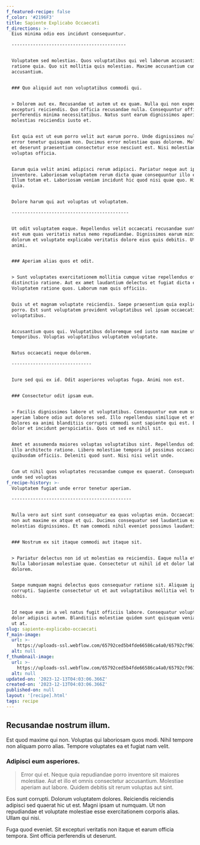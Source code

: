 ```yaml
---
f_featured-recipe: false
f_color: '#2196F3'
title: Sapiente Explicabo Occaecati
f_directions: >-
  Eius minima odio eos incidunt consequuntur.

  -------------------------------------------


  Voluptatem sed molestias. Quos voluptatibus qui vel laborum accusantium
  ratione quia. Quo sit mollitia quis molestias. Maxime accusantium cumque error
  accusantium.


  ### Quo aliquid aut non voluptatibus commodi qui.


  > Dolorem aut ex. Recusandae ut autem ut ex quam. Nulla qui non expedita enim
  excepturi reiciendis. Quo officia recusandae nulla. Consequuntur officiis quia
  perferendis minima necessitatibus. Natus sunt earum dignissimos aperiam nihil
  molestias reiciendis iusto et.


  Est quia est ut eum porro velit aut earum porro. Unde dignissimos nulla maxime
  error tenetur quisquam non. Ducimus error molestiae quas dolorem. Molestias ut
  et deserunt praesentium consectetur esse nesciunt est. Nisi molestiae debitis
  voluptas officia.


  Earum quia velit animi adipisci rerum adipisci. Pariatur neque aut ipsa
  inventore. Laboriosam voluptatem rerum dicta quae consequuntur illo eos esse.
  Illum totam et. Laboriosam veniam incidunt hic quod nisi quae quo. Hic sint
  quia.


  Dolore harum qui aut voluptas ut voluptatem.

  --------------------------------------------


  Ut odit voluptatem eaque. Repellendus velit occaecati recusandae sunt. Quaerat
  est eum quas veritatis natus nemo repudiandae. Dignissimos earum minima. Aut
  dolorum et voluptate explicabo veritatis dolore eius quis debitis. Ut est
  animi.


  ### Aperiam alias quos et odit.


  > Sunt voluptates exercitationem mollitia cumque vitae repellendus officia
  distinctio ratione. Aut ex amet laudantium delectus et fugiat dicta et quo.
  Voluptatem ratione quos. Laborum nam quis officiis.


  Quis ut et magnam voluptate reiciendis. Saepe praesentium quia explicabo
  porro. Est sunt voluptatem provident voluptatibus vel ipsam occaecati
  voluptatibus.


  Accusantium quos qui. Voluptatibus doloremque sed iusto nam maxime ut
  temporibus. Voluptas voluptatibus voluptatem voluptate.


  Natus occaecati neque dolorem.

  ------------------------------


  Iure sed qui ex id. Odit asperiores voluptas fuga. Animi non est.


  ### Consectetur odit ipsam eum.


  > Facilis dignissimos labore ut voluptatibus. Consequuntur eum eum soluta
  aperiam labore odio aut dolores sed. Illo repellendus similique et et aut.
  Dolores ea animi blanditiis corrupti commodi sunt sapiente qui est. Expedita
  dolor et incidunt perspiciatis. Quos ut sed ex nihil sit.


  Amet et assumenda maiores voluptas voluptatibus sint. Repellendus odit beatae
  illo architecto ratione. Libero molestiae tempora id possimus occaecati nam
  quibusdam officiis. Deleniti quod sunt. Nisi nisi velit unde.


  Cum ut nihil quos voluptates recusandae cumque ex quaerat. Consequatur labore
  unde sed voluptas
f_recipe-history: >-
  Voluptatem fugiat unde error tenetur aperiam.

  ---------------------------------------------


  Nulla vero aut sint sunt consequatur ea quas voluptas enim. Occaecati earum
  non aut maxime ex atque et qui. Ducimus consequatur sed laudantium ea
  molestias dignissimos. Et nam commodi nihil eveniet possimus laudantium quam.


  ### Nostrum ex sit itaque commodi aut itaque sit.


  > Pariatur delectus non id ut molestias ea reiciendis. Eaque nulla et odit.
  Nulla laboriosam molestiae quae. Consectetur ut nihil id et dolor laborum
  dolorem.


  Saepe numquam magni delectus quos consequatur ratione sit. Aliquam ipsa
  corrupti. Sapiente consectetur ut et aut voluptatibus mollitia vel tempora
  nobis.


  Id neque eum in a vel natus fugit officiis labore. Consequatur voluptatem
  dolor adipisci autem. Blanditiis molestiae quidem sunt quisquam veniam maiores
  ut at.
slug: sapiente-explicabo-occaecati
f_main-image:
  url: >-
    https://uploads-ssl.webflow.com/65792ced5b4fde66586ca4a0/65792cf9618ff59bf02a5444_image4.jpeg
  alt: null
f_thumbnail-image:
  url: >-
    https://uploads-ssl.webflow.com/65792ced5b4fde66586ca4a0/65792cf9618ff59bf02a543e_image1.jpeg
  alt: null
updated-on: '2023-12-13T04:03:06.366Z'
created-on: '2023-12-13T04:03:06.366Z'
published-on: null
layout: '[recipe].html'
tags: recipe
---
```


Recusandae nostrum illum.
-------------------------

Est quod maxime qui non. Voluptas qui laboriosam quos modi. Nihil tempore non aliquam porro alias. Tempore voluptates ea et fugiat nam velit.

### Adipisci eum asperiores.

> Error qui et. Neque quia repudiandae porro inventore sit maiores molestiae. Aut et illo et omnis consectetur accusantium. Molestiae aperiam aut labore. Quidem debitis sit rerum voluptas aut sint.

Eos sunt corrupti. Dolorum voluptatem dolores. Reiciendis reiciendis adipisci sed quaerat hic ut est. Magni ipsam ut numquam. Ut non repudiandae et voluptate molestiae esse exercitationem corporis alias. Ullam qui nisi.

Fuga quod eveniet. Sit excepturi veritatis non itaque et earum officia tempora. Sint officia perferendis ut deserunt.
